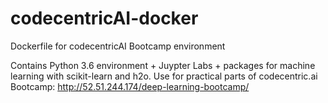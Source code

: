# codecentricAI-docker
Dockerfile for codecentricAI Bootcamp environment

Contains Python 3.6 environment + Juypter Labs + packages for machine learning with scikit-learn and h2o.
Use for practical parts of codecentric.ai Bootcamp: http://52.51.244.174/deep-learning-bootcamp/
